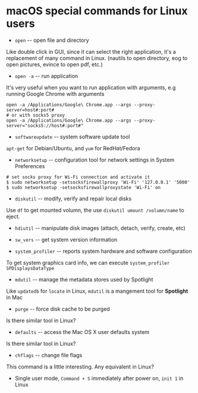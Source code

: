 # macOS special commands for Linux users

* `open` -- open file and directory

Like double click in GUI, since it can select the right application, it's a replacement of many command in Linux.
(nautils to open directory, eog to open pictures, evince to open pdf, etc.)

* `open -a` -- run application

It's very useful when you want to run application with arguments, e.g running Google Chrome with arguments

```shell
open -a /Applications/Google\ Chrome.app --args --proxy-server=host#:port#
# or with socks5 proxy
open -a /Applications/Google\ Chrome.app --args --proxy-server="socks5://host#:port#"
```

* `softwareupdate` -- system software update tool

`apt-get` for Debian/Ubuntu, and `yum` for RedHat/Fedora

* `networksetup` -- configuration tool for network settings in System Preferences

```shell
# set socks proxy for Wi-Fi connection and activate it
$ sudo networksetup -setsocksfirewallproxy 'Wi-Fi' '127.0.0.1' '5000'
$ sudo networksetup -setsocksfirewallproxystate 'Wi-Fi' on
```

* `diskutil` -- modify, verify and repair local disks

Use `df` to get mounted volumn, the use `diskutil umount /volumn/name` to eject.

* `hdiutil` -- manipulate disk images (attach, detach, verify, create, etc)

* `sw_vers` -- get system version information

* `system_profiler` -- reports system hardware and software configuration

To get system graphics card info, we can execute `system_profiler SPDisplaysDataType`

* `mdutil` -- manage the metadata stores used by Spotlight

Like `updatedb` for `locate` in Linux, `mdutil` is a mangement tool for **Spotlight** in Mac

* `purge` -- force disk cache to be purged

Is there similar tool in Linux?

* `defaults` -- access the Mac OS X user defaults system

Is there similar tool in Linux?

* `chflags` -- change file flags

This command is a little interesting. Any equivalent in Linux?

* Single user mode, `Command + S` immediately after power on, `init 1` in Linux
